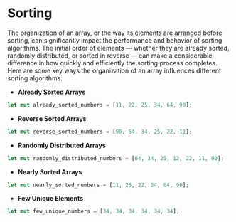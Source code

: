 # Sorting

The organization of an array, or the way its elements are arranged before sorting, can significantly impact the performance and behavior of sorting algorithms. The initial order of elements — whether they are already sorted, randomly distributed, or sorted in reverse — can make a considerable difference in how quickly and efficiently the sorting process completes. Here are some key ways the organization of an array influences different sorting algorithms:

- **Already Sorted Arrays**
```rust
let mut already_sorted_numbers = [11, 22, 25, 34, 64, 90];
```
- **Reverse Sorted Arrays**
```rust
let mut reverse_sorted_numbers = [90, 64, 34, 25, 22, 11];
```
- **Randomly Distributed Arrays**
```rust
let mut randomly_distributed_numbers = [64, 34, 25, 12, 22, 11, 90];
```
- **Nearly Sorted Arrays**
```rust
let mut nearly_sorted_numbers = [11, 25, 22, 34, 64, 90];
```
- **Few Unique Elements**
```rust
let mut few_unique_numbers = [34, 34, 34, 34, 34, 34];
```




